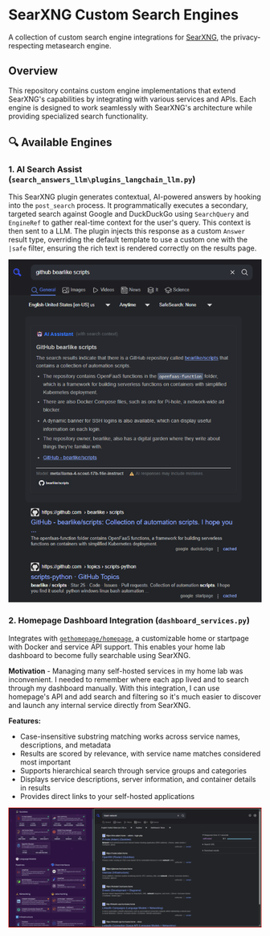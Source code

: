 # SearXNG Custom Search Engines

A collection of custom search engine integrations for [SearXNG](https://github.com/searxng/searxng), the privacy-respecting metasearch engine.

## Overview

This repository contains custom engine implementations that extend SearXNG's capabilities by integrating with various services and APIs. Each engine is designed to work seamlessly with SearXNG's architecture while providing specialized search functionality.

## 🔍 Available Engines

### 1. AI Search Assist (`search_answers_llm\plugins_langchain_llm.py`)

This SearXNG plugin generates contextual, AI-powered answers by hooking into the `post_search` process. It programmatically executes a secondary, targeted search against Google and DuckDuckGo using `SearchQuery` and `EngineRef` to gather real-time context for the user's query. This context is then sent to a LLM. The plugin injects this response as a custom `Answer` result type, overriding the default template to use a custom one with the `|safe` filter, ensuring the rich text is rendered correctly on the results page.

![SearXNG LLM Assist](/docs/search_llm_assist.png)

### 2. Homepage Dashboard Integration (`dashboard_services.py`)

Integrates with [`gethomepage/homepage`](https://github.com/gethomepage/homepage), a customizable home or startpage with Docker and service API support. This enables your home lab dashboard to become fully searchable using SearXNG.

**Motivation** - Managing many self-hosted services in my home lab was inconvenient. I needed to remember where each app lived and to search through my dashboard manually. With this integration, I can use homepage's API and add search and filtering so it's much easier to discover and launch any internal service directly from SearXNG.

**Features:**

- Case-insensitive substring matching works across service names, descriptions, and metadata
- Results are scored by relevance, with service name matches considered most important
- Supports hierarchical search through service groups and categories
- Displays service descriptions, server information, and container details in results
- Provides direct links to your self-hosted applications

![SearXNG Homepage Integration](/docs/searxng-homepage.png)
